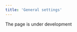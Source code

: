 ```yaml
---
title: 'General settings'
---
```

The page is under development

[//]: # (Для слаженной работы модуля необходимо осуществить некоторые настройки в **Розничная торговля** - **Настройки**.)

[//]: # ()
[//]: # (### Вкладка Основные)

[//]: # ()
[//]: # (![]&#40;images/General_settings_1.png&#41;)

[//]: # (*Рис. 1 Основные настройки*)

[//]: # ()
[//]: # (  )
[//]: # ()
[//]: # (**Нумератор - Смена**- выберите [**нумератор**]&#40;Numerators.md&#41; для формирования уникального идентификатора кассовых смен)

[//]: # ()
[//]: # (**Тип внесения денег** - выберите [**тип входящего платежа**]&#40;Payment_type.md&#41;, который будет создаваться при внесении разменных денег в кассы.)

[//]: # ()
[//]: # (**Тип изъятия денег** - выберите [**тип исходящего платежа**]&#40;Payment_type.md&#41;, который будет создаваться при выемке денег из кассы.)

[//]: # ()
[//]: # (### Вкладка Метод оплаты)

[//]: # ()
[//]: # (![]&#40;images/General_settings_2.png&#41;)

[//]: # (*Рис. 2 Список методов оплаты*)

[//]: # ()
[//]: # (  )
[//]: # ()
[//]: # (На вкладке Метод оплаты необходимо настроить те методы оплаты, которые принимаются на кассе. Список методов формируется с помощью кнопок **Добавить**, **Редактировать** и **Удалить**.)

[//]: # ()
[//]: # (  )
[//]: # ()
[//]: # (![]&#40;images/General_settings_3.png&#41;)

[//]: # (*Рис. 3 Настройка метода оплаты*)

[//]: # ()
[//]: # (  )
[//]: # ()
[//]: # (Чтобы создать метод оплаты, нажмите **Добавить** и укажите свойства метода оплаты.)

[//]: # ()
[//]: # (**Наименование** - введите имя метода оплаты.)

[//]: # ()
[//]: # (**Код** - служит для идентификации метода)

[//]: # ()
[//]: # (**Наличные** - отметьте галочкой, если для оплаты используются наличные денежные средства)

[//]: # ()
[//]: # (**Тип входящего платежа** - выберите [**тип входящего платежа**]&#40;Payment_type.md&#41;, который будет сформирован в системе при получении оплаты данным методом.)

[//]: # ()
[//]: # (**Тип возвратного платежа** - выберите [**тип исходящего платежа**]&#40;Payment_type.md&#41;, который будет сформирован в системе, при осуществлении возврата оплаты, проведенной данным методом.)

[//]: # ()
[//]: # (**Сохраните** настройки.)

  

  


